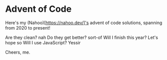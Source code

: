 # Advent of Code

Here's my (Nahoo)[https://nahoo.dev/]'s advent of code solutions, spanning from 2020 to present! 

Are they clean? nah
Do they get better? sort-of
Will I finish this year? Let's hope so
Will I use JavaScript? Yessir

Cheers, me.

